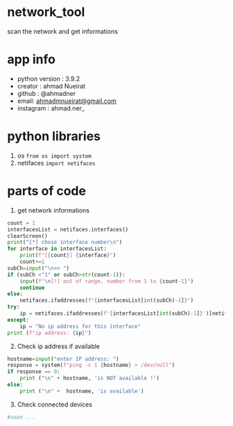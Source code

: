 # network_tool
scan the network and get informations

# app info
* python version : 3.9.2
* creator : ahmad Nueirat
* github : @ahmadner
* email: ahmadmnueirat@gmail.com
* instagram : ahmad.ner_

# python libraries

1. os `from os import system`
2. netifaces `import netifaces`

# parts of code

1. get network informations
```python
count = 1
interfacesList = netifaces.interfaces()
clearScreen()
print("[*] chose interface number\n")
for interface in interfacesList:
	print(f"[{count}] {interface}")
	count+=1
subCh=input("\n>> ")
if (subCh <"1" or subCh>str(count-1)):
	input(f"\n[!] out of range, number from 1 to {count-1}")
	continue
else:
	netifaces.ifaddresses(f"{interfacesList[int(subCh)-1]}")
try:
	ip = netifaces.ifaddresses(f'{interfacesList[int(subCh)-1]}')[netifaces.AF_INET][0]["addr"]
except:
	ip = "No ip address for this interface"
print (f"ip address: {ip}")
``` 


2. Check ip address if available  
```python
hostname=input("enter IP address: ")
response = system(f"ping -c 1 {hostname} > /dev/null")
if response == 0:
	print ("\n" + hostname, 'is NOT available !')
else:
	print ("\n" +  hostname, 'is available')
```

3. Check connected devices
```python
#soon ...
```
